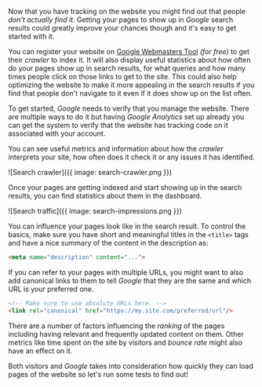 Now that you have tracking on the website you might find out that people
*don't actually find it*.
Getting your pages to show up in *Google* search results could greatly
improve your chances though and it's easy to get started with it.

You can register your website on
[Google Webmasters Tool](https://www.google.com/webmasters/tools)
*(for free)* to get their *crawler* to index it.
It will also display useful statistics about how often do your pages show up
in search results, for what queries and how many times people click on those
links to get to the site.
This could also help optimizing the website to make it more appealing in the
search results if you find that people don't navigate to it even if it does
show up on the list often.

To get started, *Google* needs to verify that you manage the website.
There are multiple ways to do it but having *Google Analytics* set up already
you can get the system to verify that the website has tracking code on it
associated with your account.

You can see useful metrics and information about how the *crawler* interprets
your site, how often does it check it or any issues it has identified.

![Search crawler]({{ image: search-crawler.png }})

Once your pages are getting indexed and start showing up in the
search results, you can find statistics about them in the dashboard.

![Search traffic]({{ image: search-impressions.png }})

You can influence your pages look like in the search result.
To control the basics, make sure you have short and meaningful titles in the
`<title>` tags and have a nice summary of the content in the description as:

```html
<meta name="description" content="...">
```

If you can refer to your pages with multiple URLs, you might want to also
add canonical links to them to tell *Google* that they are the same and
which URL is your preferred one.

```html
<!-- Make sure to use absolute URLs here. -->
<link rel="canonical" href="https://my.site.com/preferred/url"/>
```

There are a number of factors influencing the *ranking* of the pages
including having relevant and frequently updated content on them.
Other metrics like time spent on the site by visitors and
*bounce rate* might also have an effect on it.

Both visitors and *Google* takes into consideration how quickly they
can load pages of the website so let's run some tests to find out!

